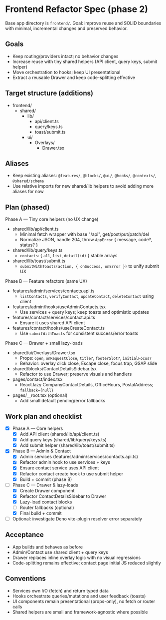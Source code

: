 # Frontend Refactor Spec (phase 2)

Base app directory is `frontend/`. Goal: improve reuse and SOLID boundaries with minimal, incremental changes and preserved behavior.

## Goals

- Keep routing/providers intact; no behavior changes
- Increase reuse with tiny shared helpers (API client, query keys, submit helper)
- Move orchestration to hooks; keep UI presentational
- Extract a reusable Drawer and keep code-splitting effective

## Target structure (additions)

- frontend/
  - shared/
    - lib/
      - api/client.ts
      - query/keys.ts
      - toast/submit.ts
    - ui/
      - Overlays/
        - Drawer.tsx

## Aliases

- Keep existing aliases: `@features/`, `@blocks/`, `@ui/`, `@hooks/`, `@contexts/`, `@shared/schema`
- Use relative imports for new shared/lib helpers to avoid adding more aliases for now

## Plan (phased)

Phase A — Tiny core helpers (no UX change)

- shared/lib/api/client.ts
  - Minimal fetch wrapper with base "/api", get/post/put/patch/del
  - Normalize JSON, handle 204, throw `AppError` { message, code?, status? }
- shared/lib/query/keys.ts
  - `contacts`: { `all`, `list`, `detail(id)` } stable arrays
- shared/lib/toast/submit.ts
  - `submitWithToasts(action, { onSuccess, onError })` to unify submit UX

Phase B — Feature refactors (same UX)

- features/admin/services/contacts.api.ts
  - `listContacts`, `verifyContact`, `updateContact`, `deleteContact` using client
- features/admin/hooks/useAdminContacts.tsx
  - Use services + query keys; keep toasts and optimistic updates
- features/contact/services/contact.api.ts
  - Ensure it uses shared API client
- features/contact/hooks/useCreateContact.ts
  - Use `submitWithToasts` for consistent success/error toasts

Phase C — Drawer + small lazy-loads

- shared/ui/Overlays/Drawer.tsx
  - Props: `open`, `onRequestClose`, `title?`, `footerSlot?`, `initialFocus?`
  - Behavior: overlay click close, Escape close, focus trap, GSAP slide
- shared/blocks/ContactDetailsSidebar.tsx
  - Refactor to use Drawer; preserve visuals and handlers
- pages/contact/index.tsx
  - React.lazy CompanyContactDetails, OfficeHours, PostalAddress; `fallback={null}`
- pages/\_\_root.tsx (optional)
  - Add small default pending/error fallbacks

## Work plan and checklist

- [x] Phase A — Core helpers
  - [x] Add API client (shared/lib/api/client.ts)
  - [x] Add query keys (shared/lib/query/keys.ts)
  - [x] Add submit helper (shared/lib/toast/submit.ts)
- [x] Phase B — Admin & Contact
  - [x] Admin services (features/admin/services/contacts.api.ts)
  - [x] Refactor admin hook to use services + keys
  - [x] Ensure contact service uses API client
  - [x] Refactor contact create hook to use submit helper
  - [x] Build + commit (phase B)
- [ ] Phase C — Drawer & lazy-loads
  - [x] Create Drawer component
  - [x] Refactor ContactDetailsSidebar to Drawer
  - [x] Lazy-load contact blocks
  - [ ] Router fallbacks (optional)
  - [x] Final build + commit
- [ ] Optional: investigate Deno vite-plugin resolver error separately

## Acceptance

- App builds and behaves as before
- Admin/Contact use shared client + query keys
- Drawer replaces inline overlay logic with no visual regressions
- Code-splitting remains effective; contact page initial JS reduced slightly

## Conventions

- Services own I/O (fetch) and return typed data
- Hooks orchestrate queries/mutations and user feedback (toasts)
- UI components remain presentational (props-only), no fetch or router calls
- Shared helpers are small and framework-agnostic where possible
